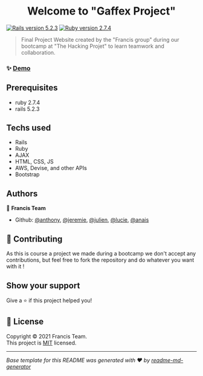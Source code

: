 <h1 align="center">Welcome to "Gaffex Project"</h1>
<p>
  <a href="https://github.com/8UK0W5K1/theGaffexProject/blob/development/LICENSE.txt" target="_blank">
  </a>
</p>

[![Rails version 5.2.3](https://img.shields.io/badge/rails-5.2.3-blue)](https://github.com/8UK0W5K1/theGaffexProject/blob/master/Gemfile)
[![Ruby version 2.7.4](https://img.shields.io/badge/ruby-2.7.4-blue)](https://github.com/8UK0W5K1/theGaffexProject/blob/master/Gemfile)
</br>

> Final Project Website created by the "Francis group" during our bootcamp at "The Hacking Projet" to learn teamwork and collaboration.

### ✨ [Demo](https://the-gaffex-project.herokuapp.com/)

## Prerequisites

- ruby 2.7.4
- rails 5.2.3

## Techs used

- Rails
- Ruby
- AJAX
- HTML, CSS, JS
- AWS, Devise, and other APIs
- Bootstrap

## Authors

👤 **Francis Team**

- Github: [@anthony](https://github.com/talmidiel), [@jeremie](https://github.com/8UK0W5K1), [@julien](https://github.com/JulienRouet), [@lucie](https://github.com/LucieCaillat), [@anais](https://github.com/Anaisiananann)

## 🤝 Contributing

As this is course a project we made during a bootcamp we don't accept any contributions, but feel free to fork the repository and do whatever you want with it !

## Show your support

Give a ⭐️ if this project helped you!

## 📝 License

Copyright © 2021 Francis Team.
<br />
This project is [MIT](https://github.com/8UK0W5K1/theGaffexProject/blob/development/LICENSE.txt) licensed.

---

_Base template for this README was generated with ❤️ by [readme-md-generator](https://github.com/kefranabg/readme-md-generator)_
